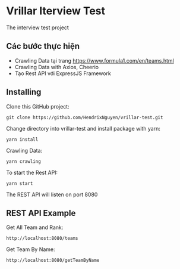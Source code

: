 # Vrillar Iterview Test
The interview test project
  
## Các bước thực hiện
- Crawling Data tại trang https://www.formula1.com/en/teams.html
- Crawling Data with Axios, Cheerio
- Tạo Rest API với ExpressJS Framework

## Installing

Clone this GitHub project:
    
    git clone https://github.com/HendrixNguyen/vrillar-test.git

Change directory into vrillar-test and install package with yarn:

    yarn install

Crawling Data:
    
    yarn crawling

To start the Rest API:

    yarn start

The REST API will listen on port 8080

## REST API Example

Get All Team and Rank:

    http://localhost:8080/teams

Get Team By Name:

    http://localhost:8080/getTeamByName
